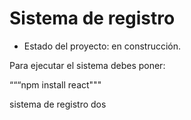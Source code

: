<h1> Sistema de registro </h1>

- Estado del proyecto: en construcción. 

Para ejecutar el sistema debes poner:

“““npm install react"""

sistema de registro dos
